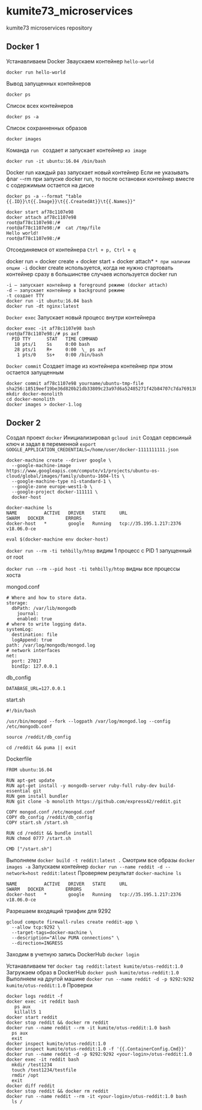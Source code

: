 # kumite73_microservices
kumite73 microservices repository

## Docker 1

Устанавливаем Docker
Зваускаем контейнер `hello-world`

    docker run hello-world
    
Вывод запущенных контейнеров

    docker ps
    
Список всех контейнеров

    docker ps -a

Список сохранненных образов

    docker images
    
Команда `run ` создает и запускает контейнер `из image`

    docker run -it ubuntu:16.04 /bin/bash
    
Docker run каждый раз запускает новый контейнер
Если не указывать флаг --rm при запуске docker run, то после остановки контейнер вместе с содержимым остается на диске

`docker ps -a --format "table {{.ID}}\t{{.Image}}\t{{.CreatedAt}}\t{{.Names}}"`

```
docker start af78c1107e98
docker attach af78c1107e98
root@af78c1107e98:/#
root@af78c1107e98:/#  cat /tmp/file
Hello world!
root@af78c1107e98:/#
```

Отсоединяемся от контейнера `Ctrl + p, Ctrl + q`

docker run = docker create + docker start + docker attach* `* при наличии опции -i`
docker create используется, когда не нужно стартовать контейнер сразу 
в большинстве случаев используется docker run
```
-i – запускает контейнер в foreground режиме (docker attach)
-d – запускает контейнер в background режиме
-t создает TTY
docker run -it ubuntu:16.04 bash
docker run -dt nginx:latest
```

`Docker exec` Запускает новый процесс внутри контейнера

```
docker exec -it af78c1107e98 bash
root@af78c1107e98:/# ps axf
  PID TTY      STAT   TIME COMMAND
   18 pts/1    Ss     0:00 bash
   28 pts/1    R+     0:00  \_ ps axf
    1 pts/0    Ss+    0:00 /bin/bash
```

`Docker commit` Создает image из контейнера контейнер при этом остается запущенным

```
docker commit af78c1107e98 yourname/ubuntu-tmp-file
sha256:18519eef19be36d820b21db33809c23a97d6a52485271f42b84707c7da769138
mkdir docker-monolith
cd docker-monolith
docker images > docker-1.log
```

## Docker 2

Создал проект `docker`
Инициализировал `gcloud init`
Создал сервсиный ключ и задал в переменной `export GOOGLE_APPLICATION_CREDENTIALS=/home/user/docker-1111111111.json`
```
docker-machine create --driver google \
  --google-machine-image https://www.googleapis.com/compute/v1/projects/ubuntu-os-cloud/global/images/family/ubuntu-1604-lts \
  --google-machine-type n1-standard-1 \
  --google-zone europe-west1-b \
  --google-project docker-111111 \
  docker-host

docker-machine ls
NAME          ACTIVE   DRIVER   STATE     URL                       SWARM   DOCKER        ERRORS
docker-host   *        google   Running   tcp://35.195.1.217:2376           v18.06.0-ce  

eval $(docker-machine env docker-host)
```

`docker run --rm -ti tehbilly/htop` видим 1 процесс с PID 1 запущенный от root

`docker run --rm --pid host -ti tehbilly/htop` видны все процессы хоста

mongod.conf
```
# Where and how to store data.
storage:
  dbPath: /var/lib/mongodb
    journal:
    enabled: true
# where to write logging data.
systemLog:
  destination: file
  logAppend: true
path: /var/log/mongodb/mongod.log
# network interfaces
net:
  port: 27017
  bindIp: 127.0.0.1
```

db_config
```
DATABASE_URL=127.0.0.1
```

start.sh
```
#!/bin/bash

/usr/bin/mongod --fork --logpath /var/log/mongod.log --config /etc/mongodb.conf

source /reddit/db_config

cd /reddit && puma || exit
```

Dockerfile
```
FROM ubuntu:16.04

RUN apt-get update
RUN apt-get install -y mongodb-server ruby-full ruby-dev build-essential git
RUN gem install bundler
RUN git clone -b monolith https://github.com/express42/reddit.git

COPY mongod.conf /etc/mongod.conf
COPY db_config /reddit/db_config
COPY start.sh /start.sh

RUN cd /reddit && bundle install
RUN chmod 0777 /start.sh

CMD ["/start.sh"]
```

Выполняем `docker build -t reddit:latest .`
Смотрим все образы `docker images -a`
Запускаем контейнер `docker run --name reddit -d --network=host reddit:latest`
Проверяем результат `docker-machine ls`
```
NAME          ACTIVE   DRIVER   STATE     URL                       SWARM   DOCKER        ERRORS
docker-host   *        google   Running   tcp://35.195.1.217:2376           v18.06.0-ce
```
Разрешаем входящий триафик для 9292
```
gcloud compute firewall-rules create reddit-app \
  --allow tcp:9292 \
  --target-tags=docker-machine \
  --description="Allow PUMA connections" \
  --direction=INGRESS
```
Заходим в учетную запись DockerHub `docker login`

Устанавливаем тег `docker tag reddit:latest kumite/otus-reddit:1.0`
Загружаем образ в DockerHub `docker push kumite/otus-reddit:1.0`
Выполняем на другой машине `docker run --name reddit -d -p 9292:9292 kumite/otus-reddit:1.0`
Проверки
```
docker logs reddit -f
docker exec -it reddit bash
   ps aux 
   killall5 1
docker start reddit
docker stop reddit && docker rm reddit
docker run --name reddit --rm -it kumite/otus-reddit:1.0 bash
  ps aux
  exit
docker inspect kumite/otus-reddit:1.0
docker inspect kumite/otus-reddit:1.0 -f '{{.ContainerConfig.Cmd}}'
docker run --name reddit -d -p 9292:9292 <your-login>/otus-reddit:1.0
docker exec -it reddit bash
  mkdir /test1234
  touch /test1234/testfile
  rmdir /opt
  exit
docker diff reddit
docker stop reddit && docker rm reddit
docker run --name reddit --rm -it <your-login>/otus-reddit:1.0 bash
  ls / 
```
